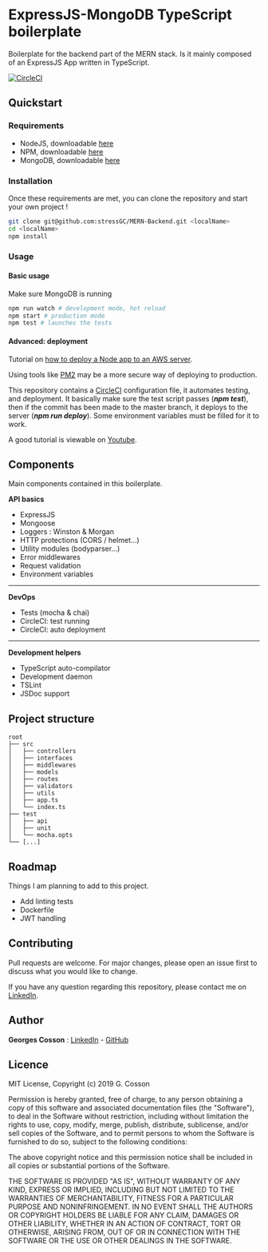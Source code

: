 # ExpressJS-MongoDB TypeScript boilerplate

Boilerplate for the backend part of the MERN stack. Is it mainly composed of an ExpressJS App written in TypeScript.

[![CircleCI](https://circleci.com/gh/stressGC/ExpressJS-TypeScript-Starter-Kit.svg?style=svg)](https://circleci.com/gh/stressGC/ExpressJS-TypeScript-Starter-Kit)

## Quickstart

### Requirements
- NodeJS, downloadable [here](https://nodejs.org/en/)
- NPM, downloadable [here](https://www.npmjs.com/)
- MongoDB, downloadable [here](https://www.mongodb.com/)

### Installation
Once these requirements are met, you can clone the repository and start your own project !

```bash
git clone git@github.com:stressGC/MERN-Backend.git <localName>
cd <localName>
npm install
```
### Usage

#### Basic usage
Make sure MongoDB is running
```bash
npm run watch # development mode, hot reload
npm start # production mode
npm test # launches the tests
```
#### Advanced: deployment

Tutorial on [how to deploy a Node app to an AWS server](https://hackernoon.com/tutorial-creating-and-managing-a-node-js-server-on-aws-part-1-d67367ac5171).

Using tools like [PM2](http://pm2.keymetrics.io/) may be a more secure way of deploying to production.

This repository contains a [CircleCI](https://circleci.com/) configuration file, it automates testing, and deployment. It basically make sure the test script passes (**_npm test_**), then if the commit has been made to the master branch, it deploys to the server (**_npm run deploy_**). Some environment variables must be filled for it to work. 

A good tutorial is viewable on [Youtube](https://www.youtube.com/watch?v=0OjEx2UzLUI).

## Components
Main components contained in this boilerplate.

**API basics**
- ExpressJS
- Mongoose
- Loggers : Winston & Morgan
- HTTP protections (CORS / helmet...)
- Utility modules (bodyparser...)
- Error middlewares
- Request validation
- Environment variables
---
**DevOps**
- Tests (mocha & chai)
- CircleCI: test running
- CircleCI: auto deployment
--- 
**Development helpers**
- TypeScript auto-compilator
- Development daemon
- TSLint
- JSDoc support

## Project structure 
```
root
├── src
│   ├── controllers
│   ├── interfaces
│   ├── middlewares
│   ├── models
│   ├── routes
│   ├── validators
│   ├── utils
│   ├── app.ts
│   └── index.ts
├── test
│   ├── api
│   ├── unit
│   └── mocha.opts
└── [...]
```

## Roadmap
Things I am planning to add to this project.
- Add linting tests
- Dockerfile
- JWT handling

## Contributing
Pull requests are welcome. For major changes, please open an issue first to discuss what you would like to change.

If you have any question regarding this repository, please contact me on [LinkedIn](https://www.linkedin.com/in/georges-cosson/).

## Author
**Georges Cosson** : [LinkedIn](https://www.linkedin.com/in/georges-cosson/) - [GitHub](https://github.com/stressGC)

## Licence

MIT License, Copyright (c) 2019 G. Cosson

Permission is hereby granted, free of charge, to any person obtaining a copy of this software and associated documentation files (the "Software"), to deal
in the Software without restriction, including without limitation the rights to use, copy, modify, merge, publish, distribute, sublicense, and/or sell copies of the Software, and to permit persons to whom the Software is furnished to do so, subject to the following conditions:

The above copyright notice and this permission notice shall be included in all copies or substantial portions of the Software.

THE SOFTWARE IS PROVIDED "AS IS", WITHOUT WARRANTY OF ANY KIND, EXPRESS OR IMPLIED, INCLUDING BUT NOT LIMITED TO THE WARRANTIES OF MERCHANTABILITY, FITNESS FOR A PARTICULAR PURPOSE AND NONINFRINGEMENT. IN NO EVENT SHALL THE AUTHORS OR COPYRIGHT HOLDERS BE LIABLE FOR ANY CLAIM, DAMAGES OR OTHER
LIABILITY, WHETHER IN AN ACTION OF CONTRACT, TORT OR OTHERWISE, ARISING FROM, OUT OF OR IN CONNECTION WITH THE SOFTWARE OR THE USE OR OTHER DEALINGS IN THE
SOFTWARE.
